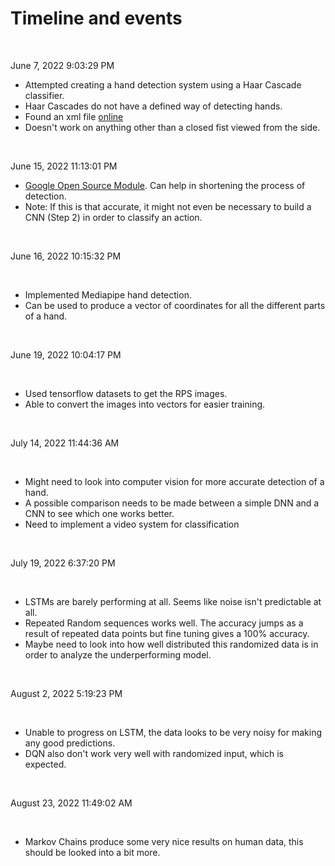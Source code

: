 # Timeline and events

</br>

June 7, 2022 9:03:29 PM

- Attempted creating a hand detection system using a Haar Cascade classifier.
- Haar Cascades do not have a defined way of detecting hands.
- Found an xml file [online](https://stackoverflow.com/questions/25542344/hand-detection-opencv)
- Doesn't work on anything other than a closed fist viewed from the side. 


</br>

June 15, 2022 11:13:01 PM

- [Google Open Source Module](https://google.github.io/mediapipe/). Can help in shortening the process of detection.
- Note: If this is that accurate, it might not even be necessary to build a CNN (Step 2) in order to classify an action.

<br/>


June 16, 2022 10:15:32 PM

<br/>

- Implemented Mediapipe hand detection.
- Can be used to produce a vector of coordinates for all the different parts of a hand.

<br/>


June 19, 2022 10:04:17 PM

<br/>

- Used tensorflow datasets to get the RPS images.
- Able to convert the images into vectors for easier training.

<br/>


July 14, 2022 11:44:36 AM

<br/>

- Might need to look into computer vision for more accurate detection of a hand.
- A possible comparison needs to be made between a simple DNN and a CNN to see which one works better.
- Need to implement a video system for classification

<br/>


July 19, 2022 6:37:20 PM

<br/>

- LSTMs are barely performing at all. Seems like noise isn't predictable at all.
- Repeated Random sequences works well. The accuracy jumps as a result of repeated data points but fine tuning gives a 100% accuracy.
- Maybe need to look into how well distributed this randomized data is in order to analyze the underperforming model.

<br/>

August 2, 2022 5:19:23 PM

<br/>

- Unable to progress on LSTM, the data looks to be very noisy for making any good predictions.
- DQN also don't work very well with randomized input, which is expected.

<br/>

August 23, 2022 11:49:02 AM

<br/>

- Markov Chains produce some very nice results on human data, this should be looked into a bit more.
